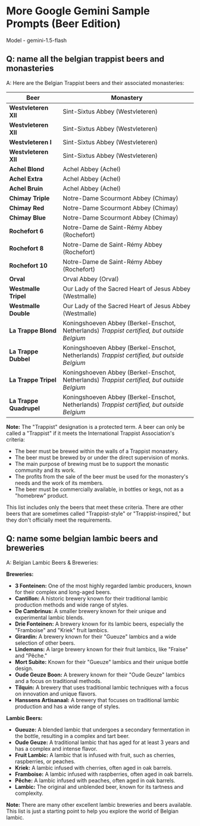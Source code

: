 # More Google Gemini Sample Prompts (Beer Edition)

Model - gemini-1.5-flash


## Q: name all the belgian trappist beers and monasteries


A: Here are the Belgian Trappist beers and their associated monasteries:

**Beer** | **Monastery**
------- | --------
**Westvleteren XII** | Sint-Sixtus Abbey (Westvleteren)
**Westvleteren XII** | Sint-Sixtus Abbey (Westvleteren)
**Westvleteren I** | Sint-Sixtus Abbey (Westvleteren)
**Westvleteren XII** | Sint-Sixtus Abbey (Westvleteren)
**Achel Blond** | Achel Abbey (Achel)
**Achel Extra** | Achel Abbey (Achel)
**Achel Bruin** | Achel Abbey (Achel)
**Chimay Triple** | Notre-Dame Scourmont Abbey (Chimay)
**Chimay Red** | Notre-Dame Scourmont Abbey (Chimay)
**Chimay Blue** | Notre-Dame Scourmont Abbey (Chimay)
**Rochefort 6** | Notre-Dame de Saint-Rémy Abbey (Rochefort)
**Rochefort 8** | Notre-Dame de Saint-Rémy Abbey (Rochefort)
**Rochefort 10** | Notre-Dame de Saint-Rémy Abbey (Rochefort)
**Orval** | Orval Abbey (Orval)
**Westmalle Tripel** | Our Lady of the Sacred Heart of Jesus Abbey (Westmalle)
**Westmalle Double** | Our Lady of the Sacred Heart of Jesus Abbey (Westmalle)
**La Trappe Blond** | Koningshoeven Abbey (Berkel-Enschot, Netherlands) *Trappist certified, but outside Belgium*
**La Trappe Dubbel** | Koningshoeven Abbey (Berkel-Enschot, Netherlands) *Trappist certified, but outside Belgium*
**La Trappe Tripel** | Koningshoeven Abbey (Berkel-Enschot, Netherlands) *Trappist certified, but outside Belgium*
**La Trappe Quadrupel** | Koningshoeven Abbey (Berkel-Enschot, Netherlands) *Trappist certified, but outside Belgium*

**Note:**  The "Trappist" designation is a protected term.  A beer can only be called a "Trappist" if it meets the International Trappist Association's criteria:
* The beer must be brewed within the walls of a Trappist monastery.
* The beer must be brewed by or under the direct supervision of monks.
* The main purpose of brewing must be to support the monastic community and its work.
* The profits from the sale of the beer must be used for the monastery's needs and the work of its members.
* The beer must be commercially available, in bottles or kegs, not as a "homebrew" product.

This list includes only the beers that meet these criteria. There are other beers that are sometimes called "Trappist-style" or "Trappist-inspired," but they don't officially meet the requirements.



## Q: name some belgian lambic beers and breweries

A: Belgian Lambic Beers & Breweries:

**Breweries:**

* **3 Fonteinen:** One of the most highly regarded lambic producers, known for their complex and long-aged beers.
* **Cantillon:** A historic brewery known for their traditional lambic production methods and wide range of styles.
* **De Cambrinus:** A smaller brewery known for their unique and experimental lambic blends.
* **Drie Fonteinen:** A brewery known for its lambic beers, especially the "Framboise" and "Kriek" fruit lambics.
* **Girardin:** A brewery known for their "Gueuze" lambics and a wide selection of other beers.
* **Lindemans:** A large brewery known for their fruit lambics, like "Fraise" and "Pêche."
* **Mort Subite:** Known for their "Gueuze" lambics and their unique bottle design.
* **Oude Geuze Boon:** A brewery known for their "Oude Geuze" lambics and a focus on traditional methods.
* **Tilquin:** A brewery that uses traditional lambic techniques with a focus on innovation and unique flavors.
* **Hanssens Artisanaal:** A brewery that focuses on traditional lambic production and has a wide range of styles.

**Lambic Beers:**

* **Gueuze:** A blended lambic that undergoes a secondary fermentation in the bottle, resulting in a complex and tart beer.
* **Oude Geuze:** A traditional lambic that has aged for at least 3 years and has a complex and intense flavor.
* **Fruit Lambic:** A lambic that is infused with fruit, such as cherries, raspberries, or peaches.
* **Kriek:** A lambic infused with cherries, often aged in oak barrels.
* **Framboise:** A lambic infused with raspberries, often aged in oak barrels.
* **Pêche:** A lambic infused with peaches, often aged in oak barrels.
* **Lambic:** The original and unblended beer, known for its tartness and complexity.


**Note:** There are many other excellent lambic breweries and beers available. This list is just a starting point to help you explore the world of Belgian lambic.





